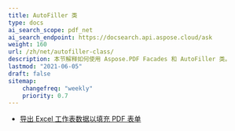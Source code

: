 ```yaml
---
title: AutoFiller 类
type: docs
ai_search_scope: pdf_net
ai_search_endpoint: https://docsearch.api.aspose.cloud/ask
weight: 160
url: /zh/net/autofiller-class/
description: 本节解释如何使用 Aspose.PDF Facades 和 AutoFiller 类。
lastmod: "2021-06-05"
draft: false
sitemap:
    changefreq: "weekly"
    priority: 0.7
---
```

- [导出 Excel 工作表数据以填充 PDF 表单](/pdf/zh/net/export-excel-worksheet-data-to-fill-pdf-form/)